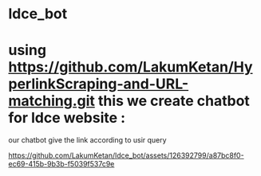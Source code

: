 # ldce_bot

# using https://github.com/LakumKetan/HyperlinkScraping-and-URL-matching.git this we create chatbot for ldce website :

our chatbot give the link according to usir query

https://github.com/LakumKetan/ldce_bot/assets/126392799/a87bc8f0-ec69-415b-9b3b-f5039f537c9e

